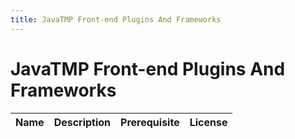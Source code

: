 ```yaml
---
title: JavaTMP Front-end Plugins And Frameworks
---
```

# JavaTMP Front-end Plugins And Frameworks
|Name|Description|Prerequisite|License|
|--- |--- |--- |--- |
